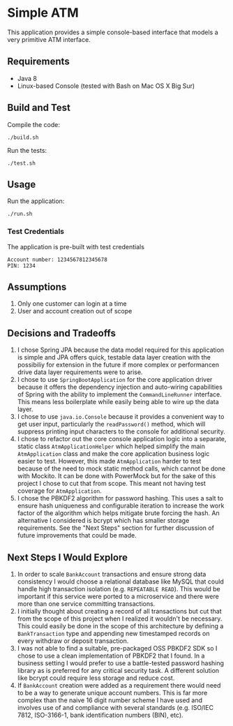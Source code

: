 # Simple ATM

This application provides a simple console-based interface that models a very 
primitive ATM interface.

## Requirements

* Java 8
* Linux-based Console (tested with Bash on Mac OS X Big Sur)

## Build and Test

Compile the code:
```
./build.sh
```

Run the tests:
```
./test.sh
```

## Usage

Run the application:
```
./run.sh
```

### Test Credentials

The application is pre-built with test credentials

```
Account number: 1234567812345678
PIN: 1234
```

## Assumptions

1. Only one customer can login at a time
1. User and account creation out of scope

## Decisions and Tradeoffs

1. I chose Spring JPA because the data model required for this application is simple and JPA offers
   quick, testable data layer creation with the possibiliy for extension
   in the future if more complex or performancen drive data layer requirements
   were to arise.
1. I chose to use `SpringBootApplication` for the core application driver because
   it offers the dependency injection and auto-wiring capabilities of Spring
   with the ability to implement the `CommandLineRunner` interface.  This means
   less boilerplate while easily being able to wire up the data layer.
1. I chose to use `java.io.Console` because it provides a convenient way to get user input, particularly 
   the `readPassword()` method, which will suppress printing input characters 
   to the console for additional security.
1. I chose to refactor out the core console application logic into a separate,
   static class `AtmApplicationHelper` which helped simplify the main `AtmApplication`
   class and make the core application business logic easier to test.  However,
   this made `AtmApplication` harder to test because of the need to mock 
   static method calls, which cannot be done with Mockito.  It can be done with PowerMock but for the sake
   of this project I chose to cut that from scope.  This meant not having test coverage 
   for `AtmApplication`.
1. I chose the PBKDF2 algorithm for password hashing.  This uses 
   a salt to ensure hash uniqueness and configurable iteration to increase the
   work factor of the algorithm which helps mitigate brute forcing the hash. An alternative
   I considered is bcrypt which has smaller storage requirements.  See the "Next Steps" 
   section for further discussion of future improvements that could be made.

## Next Steps I Would Explore

1. In order to scale `BankAccount` transactions and ensure strong data consistency I would
   choose a relational database like MySQL that could handle high transaction
   isolation (e.g. `REPEATABLE READ`).  This would be important if this service were ported to
   a microservice and there were more than one service committing transactions.
1. I initially thought about creating a record of all transactions but cut that from the scope
   of this project when I realized it wouldn't be necessary.  This could easily be done
   in the scope of this architecture by defining a `BankTransaction` type and appending new timestamped records 
   on every withdraw or deposit transaction.
1. I was not able to find a suitable, pre-packaged OSS PBKDF2 SDK so I chose to use a 
   clean implementation of PBKDF2 that I found.  In a business setting
   I would prefer to use a battle-tested password hashing library as is preferred
   for any critical security task.  A different solution like bcrypt could
   require less storage and reduce cost.
1. If `BankAccount` creation were added as a requirement there would need to be a way to generate
   unique account numbers.  This is far more complex than the naive 16 digit number
   scheme I have used and involves use of and compliance with several standards (e.g. ISO/IEC 7812,
   ISO-3166-1, bank identification numbers (BIN), etc).
